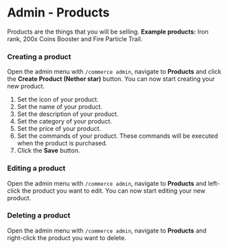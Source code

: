 # Admin - Products
Products are the things that you will be selling. 
**Example products:** Iron rank, 200x Coins Booster and Fire Particle Trail.

### Creating a product
Open the admin menu with `/commerce admin`, navigate to **Products** and click the **Create Product (Nether star)** button. You can now start creating your new product.

1. Set the icon of your product.
2. Set the name of your product.
3. Set the description of your product.
4. Set the category of your product.
5. Set the price of your product.
6. Set the commands of your product. These commands will be executed when the product is purchased.
4. Click the **Save** button.

### Editing a product
Open the admin menu with `/commerce admin`, navigate to **Products** and left-click the product you want to edit. You can now start editing your new product.

### Deleting a product
Open the admin menu with `/commerce admin`, navigate to **Products** and right-click the product you want to delete.
